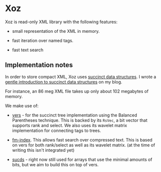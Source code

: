 # Xoz

Xoz is read-only XML library with the following features:

* small representation of the XML in memory.

* fast iteration over named tags.

* fast text search

## Implementation notes

In order to store compact XML, Xoz uses [succinct data
structures](https://en.wikipedia.org/wiki/Succinct_data_structure). I wrote a
[gentle introduction to succinct data
structures](https://blog.startifact.com/posts/succinct/) on my blog.

For instance, an 86 meg XML file takes up only about 102 megabytes of memory.

We make use of:

* [vers](https://crates.io/crates/vers-vecs) - for the succinct tree
  implementation using the Balanced Parentheses technique. This is backed by
  its `RsVec`, a bit vector that supports rank and select. We also uses its
  wavelet matrix implementation for connecting tags to trees.

* [fm-index](https://crates.io/crates/fm-index). This allows fast search over
  compressed text. This is based on vers for both rank/select as well as its
  wavelet matrix. (at the time of writing this isn't integrated yet)

* [sucds](https://crates.io/crates/sucds) - right now still used for arrays
  that use the minimal amounts of bits, but we aim to build this on top of
  vers.